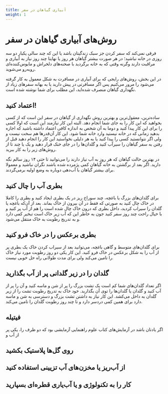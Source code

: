 ```yaml
---
title: آبیاری گیاهان در سفر 
weight: 1
---
```


# روش‌های آبیاری گیاهان در سفر

فرقی نمی‌کند که سفر کردن جز سبک زندگیتان باشد یا این که چند سالی یکبار
دو سه روزی در خانه نباشید؛
در هر صورت بیشتر گیاهان هر روز یا نهایتا چند روز نیاز به آبیاری و مراقبت دارند
وگرنه وقتی که به خانه برگردید با صحنه‌های دلخراش و مایوس‌کننده‌ای رو‌به‌رو می‌شوید.

در این بخش‌، روش‌های رایجی که برای آبیاری در مسافرت به شکل معمول به کار گرفته
می‌شود را مرور می‌کنیم پس اگر مسافرتی در پیش دارید یا به بهانه سفرهای زیاد
از نگهداری گیاهان منصرف شده‌اید، این مطلب برای شما نوشته شده است.

## اعتماد کنید!
ساده‌ترین، معقول‌ترین‌ و بهترین روش نگهداری از گیاهان در سفر این است که
از کسی بخواهید که این کار را به جای شما انجام دهد.
البته این کار نیازمند این است که اولا کسی را برای این کار پیدا کنید
و دوما به آن شخص به اندازه کافی اعتماد داشته باشید که اجازه بدهید
زمانی که در خانه نیستید وارد خانه شما شود.
این کار آن‌قدرها هم سخت نیست و
 ولی اگر نتوانستید کسی را پیدا کنید یا
به هر دلیلی نخواستید این کار را انجام دهید قبل از رفتن به سفر
گیاهان را سیرآب کنید و
گلدان‌ها را در جای خنک قرار دهید
و یک یا چند تا از روش‌های زیر را به کار ببرید.

در بهترین حالت گیاهان که هر روز به آب نیاز دارند
را می‌توانید تا حتی ۱۴ روز سالم نگه دارید.
اگر بعد از برگشتن به خانه گیاهان کمی پژمرده شده باشند نگران نباشید
و معمولا برای بیشتر گیاهان با آب‌دهی دوباره به وضع اولیه برمی‌گردند.

## بطری آب را چال کنید
برای گلدان‌های بزرگ یا باغچه، چند سوراخ ریز در یک بطری ایجاد کنید و بطری
را کاملا در خاک چال کنید به صورتی که فقط در آن بیرون از خاک بماند.
بعد از آن‌که باغچه یا گلدان را سیراب کردید، داخل بطری که درون خاک
چال شده است را هم از آب پر کنید و با خیال راحت چند روز سفر کنید
جون به خاطر این که آب زیر خاک است تبخیر کمی دارد و به تدریج رطوبت 
به خاک منتقل می‌شود.

## بطری برعکس را در خاک فرو کنید
برای گلدان‌های متوسط و گاهی باغچه، می‌توانید بعد از سیراب کردن خاک
یک بطری پر از آب را به شکل برعکس در خاک فرو کنید.
این کار یکی دو روز رطوبت مورد نیاز خاک را تامین می‌کند ولی برای
مدت طولانی راه حل خوبی نیست.

## گلدان را در زیر گلدانی پر از آب بگذارید
اگر تعداد گلدان‌های شما کم است یک تشت بزرگ را پر از شن و ماسه کنید
و آن را پر از آب کنید و گلدان‌ یا گلدان‌ها را توی آن بگذارید.
خود خاک به تدریج رطوبت تشت را از زیر گلدان به داخل می‌کشد.
این کار نیاز به داشتن تشت بزرگ و دسترسی به شن و ماسه دارد برای همین
کمی دردسر دارد و تا چند روز رطوبت گلدان را تامین می‌کند.

## فیتیله
اگر یادتان باشد
در آزمایش‌های کتاب علوم راهنمایی آزمایشی بود که
دو ظرف را، یکی پر از آب و 

## روی گل‌ها پلاستیک بکشید


## از آب‌ریز یا مخزن‌های آب تزیینی استفاده کنید


## کار را به تکنولوژی و یا آب‌یاری قطره‌ای بسپارید